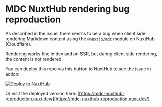 # MDC NuxtHub rendering bug reproduction

As described in the issue, there seems to be a bug when client side rendering Markdown content using the [`@nuxtjs/mdc`](https://github.com/nuxt-modules/mdc) module on NuxtHub (Cloudflare).

Rendering works fine in dev and on SSR, but during client side rendering, the content is not rendered.

You can  deploy this repo via this button to NuxtHub to see the issue in action: 

[![Deploy to NuxtHub](https://hub.nuxt.com/button.svg)](https://hub.nuxt.com/new?repo=schplitt/mdc_nuxthub_repro)

Or visit the deployed version here: [https://mdc-nuxthub-reproduction.nuxt.dev/](https://mdc-nuxthub-reproduction.nuxt.dev/)
